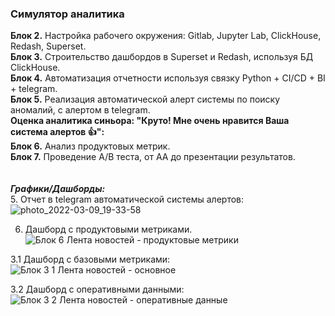 ### Симулятор аналитика
**Блок 2.** Настройка рабочего окружения: Gitlab, Jupyter Lab, ClickHouse, Redash, Superset. \
**Блок 3.** Строительство дашбордов в Superset и Redash, используя БД ClickHouse. \
**Блок 4.** Автоматизация отчетности используя связку Python + CI/CD + BI + telegram. \
**Блок 5.** Реализация автоматической алерт системы по поиску аномалий, с алертом в telegram. \
**Оценка аналитика синьора: "Круто! Мне очень нравится Ваша система алертов :thumbsup:":**\
**Блок 6.** Анализ продуктовых метрик. \
**Блок 7.** Проведение A/B теста, от AA до презентации результатов. \
\
\
***Графики/Дашборды:*** \
5. Отчет в telegram автоматической системы алертов: 
![photo_2022-03-09_19-33-58](https://user-images.githubusercontent.com/60318564/157819306-8d51da6e-b2a0-4756-9aec-451a34255621.jpg)

6. Дашборд с продуктовыми метриками.
![Блок 6  Лента новостей - продуктовые метрики](https://user-images.githubusercontent.com/60318564/157821958-cc796bdc-04dc-47ba-b1e5-8938bf46798c.jpg)

3.1 Дашборд с базовыми метриками:
![Блок 3 1 Лента новостей - основное](https://user-images.githubusercontent.com/60318564/157823059-f1b41697-ac00-4376-adb7-55adb57fc8bf.jpg)

3.2 Дашборд с оперативными данными:
![Блок 3 2 Лента новостей - оперативные данные](https://user-images.githubusercontent.com/60318564/157823281-d9fe8558-0445-4e9b-b4d6-f31eed3a57ec.jpg)


